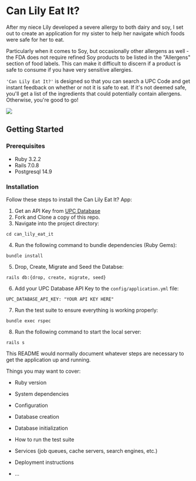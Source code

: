 # Can Lily Eat It?
<p>
  After my niece Lily developed a severe allergy to both dairy and soy, I set out to create an application for my sister to help her navigate which foods were safe for her to eat.

  Particularly when it comes to Soy, but occasionally other allergens as well - the FDA does not require refined Soy products to be listed in the "Allergens" section of food labels. This can make it difficult to discern if a product is safe to consume if you have very sensitive allergies.

  ```'Can Lily Eat It?'``` is designed so that you can search a UPC Code and get instant feedback on whether or not it is safe to eat. If it's not deemed safe, you'll get a list of the ingredients that could potentially contain allergens. Otherwise, you're good to go!
</p>

![](/app/images/app_image.png)

## Getting Started
### Prerequisites
- Ruby 3.2.2
- Rails 7.0.8
- Postgresql 14.9


### Installation
Follow these steps to install the Can Lily Eat It? App:

1. Get an API Key from [UPC Database](https://upcdatabase.org/api)
2. Fork and Clone a copy of this repo.
3. Navigate into the project directory:
```
cd can_lily_eat_it
```
4. Run the following command to bundle dependencies (Ruby Gems):
```
bundle install
```
5. Drop, Create, Migrate and Seed the Databse:
```
rails db:{drop, create, migrate, seed}
```
6. Add your UPC Database API Key to the ```config/application.yml``` file:
```
UPC_DATABASE_API_KEY: "YOUR API KEY HERE"
```
7. Run the test suite to ensure everything is working properly:
```
bundle exec rspec
```
8. Run the following command to start the local server:
```
rails s
```


This README would normally document whatever steps are necessary to get the
application up and running.

Things you may want to cover:

* Ruby version

* System dependencies

* Configuration

* Database creation

* Database initialization

* How to run the test suite

* Services (job queues, cache servers, search engines, etc.)

* Deployment instructions

* ...
